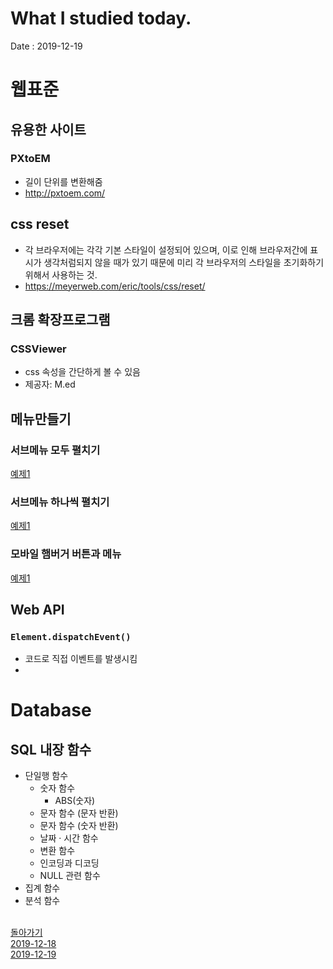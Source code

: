 # What I studied today.
Date : 2019-12-19

# 웹표준
## 유용한 사이트
### PXtoEM
- 길이 단위를 변환해줌
- http://pxtoem.com/
## css reset
- 각 브라우저에는 각각 기본 스타일이 설정되어 있으며, 이로 인해 브라우저간에 표시가 생각처럼되지 않을 때가 있기 때문에
미리 각 브라우저의 스타일을 초기화하기 위해서 사용하는 것.
- https://meyerweb.com/eric/tools/css/reset/
## 크롬 확장프로그램
### CSSViewer
- css 속성을 간단하게 볼 수 있음
- 제공자: M.ed
## 메뉴만들기
### 서브메뉴 모두 펼치기
[예제1](../EXMAPLES/HTML/menu-sample/menu1.html)
### 서브메뉴 하나씩 펼치기
[예제1](../EXMAPLES/HTML/menu-sample/menu2.html)
### 모바일 햄버거 버튼과 메뉴
[예제1](../EXMAPLES/HTML/menu-sample/menu3.html)
## Web API
### `Element.dispatchEvent()`
- 코드로 직접 이벤트를 발생시킴
- 
# Database
## SQL 내장 함수
- 단일행 함수
    - 숫자 함수
        - ABS(숫자)
    - 문자 함수 (문자 반환)
    - 문자 함수 (숫자 반환)
    - 날짜 · 시간 함수
    - 변환 함수
    - 인코딩과 디코딩
    - NULL 관련 함수
- 집계 함수
- 분석 함수
<br><br>

[돌아가기](../README.md)  
[2019-12-18](whatIStudied_191218.md)  
[2019-12-19](whatIStudied_191220.md) 


